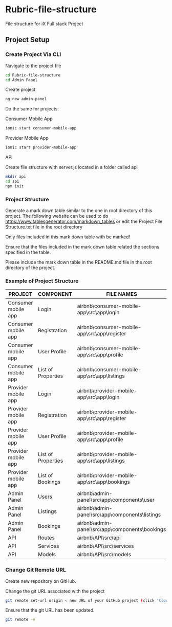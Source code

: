 # Rubric-file-structure
File structure for iX Full stack Project 

## Project Setup

### Create Project Via CLI

Navigate to the project file

```bash
cd Rubric-file-structure
cd Admin Panel
```
Create project

```bash
ng new admin-panel
```
Do the same for projects:

Consumer Mobile App

```bash
ionic start consumer-mobile-app
```

Provider Mobile App

```bash
ionic start provider-mobile-app
```

API

Create file structure with server.js located in a folder called api

```bash
mkdir api
cd api 
npm init
```

### Project Structure 

Generate a mark down table similar to the one in root directory of this project. The following website can be used to do https://www.tablesgenerator.com/markdown_tables or edit the Project File Structure.txt file in the root directory

Only files included in this mark down table with be marked!

Ensure that the files included in the mark down table related the sections specified in the table.

Please include the mark down table in the README.md file in the root directory of the project.

### Example of Project Structure 

| PROJECT             | COMPONENT          | FILE NAMES                                                                                                                                                                              |
|---------------------|--------------------|-----------------------------------------------------------------------------------------------------------------------------------------------------------------------------------------|
| Consumer mobile app | Login              | airbnb\consumer-mobile-app\src\app\login            |
| Consumer mobile app | Registration       | airbnb\consumer-mobile-app\src\app\register  |
| Consumer mobile app | User Profile       | airbnb\consumer-mobile-app\src\app\profile                  |
| Consumer mobile app | List of Properties | airbnb\consumer-mobile-app\src\app\listings      |
| Provider mobile app | Login              | airbnb\provider-mobile-app\src\app\login               |
| Provider mobile app | Registration       | airbnb\provider-mobile-app\src\app\register  |
| Provider mobile app | User Profile       | airbnb\provider-mobile-app\src\app\profile                 |
| Provider mobile app | List of Properties | airbnb\provider-mobile-app\src\app\listings      |
| Provider mobile app | List of Bookings   | airbnb\provider-mobile-app\src\app\bookings          |
| Admin Panel         | Users              | airbnb\admin-panel\src\app\components\user                                 |
| Admin Panel         | Listings           | airbnb\admin-panel\src\app\components\listings                                  |
| Admin Panel         | Bookings           | airbnb\admin-panel\src\app\components\bookings                                  |
| API                 | Routes             | airbnb\API\src\api                                                        |
| API                 | Services           | airbnb\API\src\services |
| API                 | Models             | airbnb\API\src\models |
### Change Git Remote URL

Create new repository on GitHub.

Change the git URL associated with the project 

```bash
git remote set-url origin < new URL of your GitHub project (click 'Clone or download' button on GitHub site to see URL) >
```

Ensure that the git URL has been updated.

```bash
git remote -v
```

